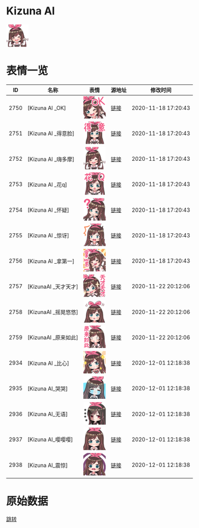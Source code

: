 # Kizuna AI

<img src="./cover.png" height="60" alt="cover" />

# 表情一览

|ID|名称|表情|源地址|修改时间|
|----|----|----|----|----|
|2750|[Kizuna AI _OK]|<img src="./pic/002750_%5BKizuna AI _OK%5D.png" height="60" alt="OK"/>|[链接](http://i0.hdslb.com/bfs/emote/cedeb4f9e41c76f86945913162491af9028f6d40.png)|2020-11-18 17:20:43|
|2751|[Kizuna AI _得意脸]|<img src="./pic/002751_%5BKizuna AI _得意脸%5D.png" height="60" alt="得意脸"/>|[链接](http://i0.hdslb.com/bfs/emote/188543c35f368824b09d7f57371db8f690bc3de9.png)|2020-11-18 17:20:43|
|2752|[Kizuna AI _嗨多摩]|<img src="./pic/002752_%5BKizuna AI _嗨多摩%5D.png" height="60" alt="嗨多摩"/>|[链接](http://i0.hdslb.com/bfs/emote/9f07e509af059f498203fd4a2183cabe3aefc0fa.png)|2020-11-18 17:20:43|
|2753|[Kizuna AI _花q]|<img src="./pic/002753_%5BKizuna AI _花q%5D.png" height="60" alt="花q"/>|[链接](http://i0.hdslb.com/bfs/emote/1d49d4ef2541e1db06a6aa78a098d5ca73191ed3.png)|2020-11-18 17:20:43|
|2754|[Kizuna AI _怀疑]|<img src="./pic/002754_%5BKizuna AI _怀疑%5D.png" height="60" alt="怀疑"/>|[链接](http://i0.hdslb.com/bfs/emote/72a193267f677545a8e1374324280ff71b5b25ad.png)|2020-11-18 17:20:43|
|2755|[Kizuna AI _惊讶]|<img src="./pic/002755_%5BKizuna AI _惊讶%5D.png" height="60" alt="惊讶"/>|[链接](http://i0.hdslb.com/bfs/emote/a8e14af6d52e668a59be38c2fc4450d47d24e80d.png)|2020-11-18 17:20:43|
|2756|[Kizuna AI _拿第一]|<img src="./pic/002756_%5BKizuna AI _拿第一%5D.png" height="60" alt="拿第一"/>|[链接](http://i0.hdslb.com/bfs/emote/8a2187235ec11065b5446dcfe49ef9db1a629000.png)|2020-11-18 17:20:43|
|2757|[KizunaAI _天才天才]|<img src="./pic/002757_%5BKizunaAI _天才天才%5D.png" height="60" alt="天才天才"/>|[链接](http://i0.hdslb.com/bfs/emote/10cdd9af63be0014d62e596c4534e3166dee24de.png)|2020-11-22 20:12:06|
|2758|[KizunaAI _摇晃悠悠]|<img src="./pic/002758_%5BKizunaAI _摇晃悠悠%5D.png" height="60" alt="摇晃悠悠"/>|[链接](http://i0.hdslb.com/bfs/emote/658bb1872ac8e3d7d22323f1eeff8e3591b9e308.png)|2020-11-22 20:12:06|
|2759|[KizunaAI _原来如此]|<img src="./pic/002759_%5BKizunaAI _原来如此%5D.png" height="60" alt="原来如此"/>|[链接](http://i0.hdslb.com/bfs/emote/e7d6d59e4ce5a73302898b8d694658bd2cfb6db9.png)|2020-11-22 20:12:06|
|2934|[Kizuna AI _比心]|<img src="./pic/002934_%5BKizuna AI _比心%5D.png" height="60" alt="比心"/>|[链接](http://i0.hdslb.com/bfs/emote/a0d2674d85856be7a05865f6bc3638cf80fab7ac.png)|2020-12-01 12:18:38|
|2935|[Kizuna AI_哭哭]|<img src="./pic/002935_%5BKizuna AI_哭哭%5D.png" height="60" alt="哭哭"/>|[链接](http://i0.hdslb.com/bfs/emote/bfe2e784cd8c133497d4edd88cabc419d93e870a.png)|2020-12-01 12:18:38|
|2936|[Kizuna AI_无语]|<img src="./pic/002936_%5BKizuna AI_无语%5D.png" height="60" alt="无语"/>|[链接](http://i0.hdslb.com/bfs/emote/c3580dc39704d6cdfee4eaa879ea12424ece108c.png)|2020-12-01 12:18:38|
|2937|[Kizuna AI_嘤嘤嘤]|<img src="./pic/002937_%5BKizuna AI_嘤嘤嘤%5D.png" height="60" alt="嘤嘤嘤"/>|[链接](http://i0.hdslb.com/bfs/emote/57353a24a5bbe9af87117c4dfd9d7b758f20426e.png)|2020-12-01 12:18:38|
|2938|[Kizuna AI_震惊]|<img src="./pic/002938_%5BKizuna AI_震惊%5D.png" height="60" alt="震惊"/>|[链接](http://i0.hdslb.com/bfs/emote/75e870fa778be2f7e268d65426e0a79071fe905f.png)|2020-12-01 12:18:38|

# 原始数据

[跳转](./raw.json)

